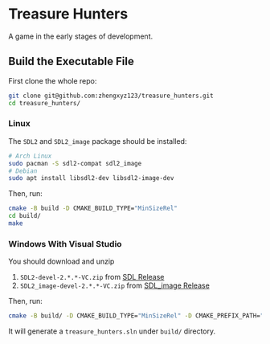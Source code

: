 # Treasure Hunters

A game in the early stages of development.

## Build the Executable File

First clone the whole repo:

```bash
git clone git@github.com:zhengxyz123/treasure_hunters.git
cd treasure_hunters/
```

### Linux
The `SDL2` and `SDL2_image` package should be installed:

```bash
# Arch Linux
sudo pacman -S sdl2-compat sdl2_image
# Debian
sudo apt install libsdl2-dev libsdl2-image-dev
```

Then, run:

```bash
cmake -B build -D CMAKE_BUILD_TYPE="MinSizeRel"
cd build/
make
```

### Windows With Visual Studio
You should download and unzip 

1. `SDL2-devel-2.*.*-VC.zip` from [SDL Release](https://github.com/libsdl-org/SDL/releases)
2. `SDL2_image-devel-2.*.*-VC.zip` from [SDL_image Release](https://github.com/libsdl-org/SDL_image/releases)

Then, run:

```bash
cmake -B build/ -D CMAKE_BUILD_TYPE="MinSizeRel" -D CMAKE_PREFIX_PATH="/path/to/SDL2/;/path/to/SDL2_image"
```

It will generate a `treasure_hunters.sln` under `build/` directory.
